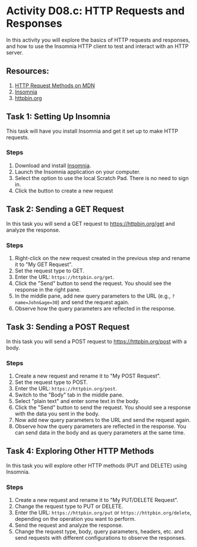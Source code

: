 # Activity D08.c: HTTP Requests and Responses

In this activity you will explore the basics of HTTP requests and responses, and how to use the Insomnia HTTP client to test and interact with an HTTP server. 


## Resources:

1. [HTTP Request Methods on MDN](https://developer.mozilla.org/en-US/docs/Web/HTTP/Methods)
2. [Insomnia](https://insomnia.rest/download)
3. [httpbin.org](https://httpbin.org/)

## Task 1: Setting Up Insomnia

This task will have you install Insomnia and get it set up to make HTTP requests.

### Steps

1. Download and install [Insomnia](https://insomnia.rest/download).
2. Launch the Insomnia application on your computer.
3. Select the option to use the local Scratch Pad. There is no need to sign in.
4. Click the button to create a new request 

## Task 2: Sending a GET Request

In this task you will send a GET request to https://httpbin.org/get and analyze the response.

### Steps

1. Right-click on the new request created in the previous step and rename it to "My GET Request".
2. Set the request type to GET.
3. Enter the URL: `https://httpbin.org/get`.
4. Click the "Send" button to send the request. You should see the response in the right pane.
5. In the middle pane, add new query parameters to the URL (e.g., `?name=John&age=30`) and send the request again.
6. Observe how the query parameters are reflected in the response.

## Task 3: Sending a POST Request

In this task you will send a POST request to https://httpbin.org/post with a body.

### Steps

1. Create a new request and rename it to "My POST Request".
2. Set the request type to POST.
3. Enter the URL: `https://httpbin.org/post`.
4. Switch to the "Body" tab in the middle pane.
5. Select "plain text" and enter some text in the body.
6. Click the "Send" button to send the request. You should see a response with the data you sent in the body.
7. Now add new query parameters to the URL and send the request again.
8. Observe how the query parameters are reflected in the response. You can send data in the body and as query parameters at the same time.

## Task 4: Exploring Other HTTP Methods

In this task you will explore other HTTP methods (PUT and DELETE) using Insomnia.

### Steps

1. Create a new request and rename it to "My PUT/DELETE Request".
2. Change the request type to PUT or DELETE.
3. Enter the URL: `https://httpbin.org/put` or `https://httpbin.org/delete`, depending on the operation you want to perform.
4. Send the request and analyze the response.
5. Change the request type, body, query parameters, headers, etc. and send requests with different configurations to observe the responses.
